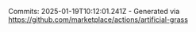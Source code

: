Commits: 2025-01-19T10:12:01.241Z - Generated via https://github.com/marketplace/actions/artificial-grass
<br>
